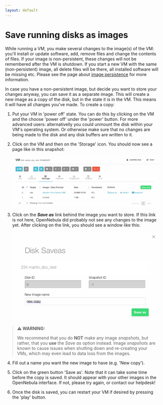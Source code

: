 ```yaml
---
layout: default
---
```

# Save running disks as images

While running a VM, you make several changes to the image(s) of the VM: you'll install or update software, add, remove files and change the contents of files. If your image is non-persistent, these changes will not be remembered after the VM is shutdown. If you start a new VM with the same (non-persistent) image, all delete files will be there, all installed software will be missing etc. Please see the page about [image persistence](image_persistence) for more information.

In case you have a non-persistent image, but decide you want to store your changes anyway, you can save it as a separate image. This will create a new image as a copy of the disk, but in the state it is in the VM. This means it will have all changes you've made. To create a copy:

1. Put your VM in 'power off' state. You can do this by clicking on the VM and the choose 'power off' under the 'power' button. For more advanced users: alternativelly you could unmount the disk within your VM's operating system. Or otherwise make sure that no changes are being made to the disk and any disk buffers are written to it.

2. Click on the VM and then on the 'Storage' icon. You should now see a page like in this snapshot:

    ![storage_snapshot](images/storage_snapshot_1.png)

3. Click on the **_Save as_** link behind the image you want to store. If this link is not here, OpenNebula did probably not see any changes to the image yet. After clicking on the link, you should see a window like this:

    ![storage_snapshot](images/storage_snapshot_2.png)
    
>**⚠ WARNING:**
>
>We recommend that you do **NOT** make any image _snapshots_, but rather, that you **use** the _Save as_ option instead. Image _snapshots_ are known to cause issues when shutting down and re-creating your VMs, which may even lead to data loss from the images.

4. Fill out a name you want the new image to have (e.g. 'New copy').

5. Click on the green button 'Save as'. Note that it can take some time before the copy is saved. It should appear with your other images in the OpenNebula interface. If not, please try again, or contact our helpdesk!

6. Once the disk is saved, you can restart your VM if desired by pressing the 'play' button.
